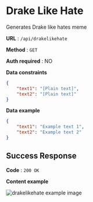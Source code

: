 # Drake Like Hate

Generates Drake like hates meme

**URL** : `/api/drakelikehate`

**Method** : `GET`

**Auth required** : NO

**Data constraints**

```json
{
    "text1": "[Plain text]",
    "text2": "[Plain text]"
}
```

**Data example**

```json
{
    "text1": "Example text 1",
    "text2": "Example text 2"
}
```

## Success Response

**Code** : `200 OK`

**Content example**

![drakelikehate example image](/api/drakelikehate?text1=Example%20text%201&text2=Example%20text%202)